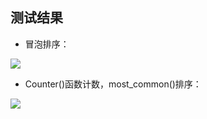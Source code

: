 ## 测试结果
* 冒泡排序：

![](https://github.com/51reboot/actual-15-homework/blob/master/two/gaofan/test1.png)

* Counter()函数计数，most_common()排序：

![](https://github.com/51reboot/actual-15-homework/blob/master/two/gaofan/test2.png)